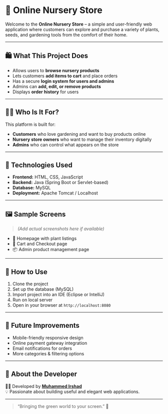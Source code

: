 # 🌱 Online Nursery Store

Welcome to the **Online Nursery Store** – a simple and user-friendly web application where customers can explore and purchase a variety of plants, seeds, and gardening tools from the comfort of their home.

---

## 🛍️ What This Project Does

- Allows users to **browse nursery products**
- Lets customers **add items to cart** and place orders
- Has a secure **login system for users and admins**
- Admins can **add, edit, or remove products**
- Displays **order history** for users

---

## 👨‍💻 Who Is It For?

This platform is built for:

- **Customers** who love gardening and want to buy products online
- **Nursery store owners** who want to manage their inventory digitally
- **Admins** who can control what appears on the store

---

## 🔧 Technologies Used

- **Frontend:** HTML, CSS, JavaScript  
- **Backend:** Java (Spring Boot or Servlet-based)  
- **Database:** MySQL  
- **Deployment:** Apache Tomcat / Localhost

---

## 🖼️ Sample Screens

> *(Add actual screenshots here if available)*

- 🌼 Homepage with plant listings  
- 🧺 Cart and Checkout page  
- 📦 Admin product management page  

---

## 🚀 How to Use

1. Clone the project
2. Set up the database (MySQL)
3. Import project into an IDE (Eclipse or IntelliJ)
4. Run on local server
5. Open in your browser at `http://localhost:8080`

---

## 🌟 Future Improvements

- Mobile-friendly responsive design  
- Online payment gateway integration  
- Email notifications for orders  
- More categories & filtering options  

---

## 📌 About the Developer

👨‍💻 Developed by **[Muhammed Irshad](https://github.com/muhamdiirshad)**  
💡 Passionate about building useful and elegant web applications.

---

> “Bringing the green world to your screen.” 🌿

